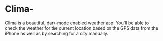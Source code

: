 # Clima-
Clima is a beautiful, dark-mode enabled weather app.
You'll be able to check the weather for the current location based on the GPS data from the iPhone as well as by searching for a city manually.
